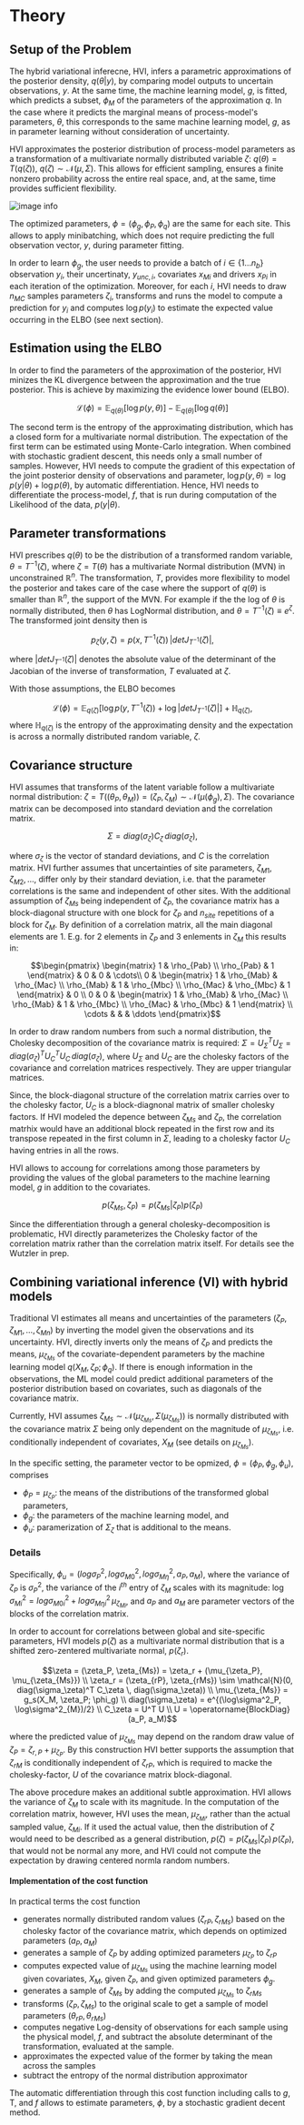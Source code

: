 # Theory

## Setup of the Problem
The hybrid variational inferecne, HVI, infers a parametric approximations of 
the posterior density, $q(\theta|y)$,
by comparing model outputs to uncertain observations, $y$. 
At the same time, the machine learning model, $g$, is fitted, 
which predicts a subset, $\phi_M$ of the parameters of the approximation $q$. 
In the case where it predicts the marginal means of process-model's
parameters, $\theta$, this corresponds to the same machine learning model, $g$,
 as in parameter learning without consideration of uncertainty.

HVI approximates the
posterior distribution of process-model parameters
as a transformation of a multivariate normally distributed variable $\zeta$:
$q(\theta) = T(q(\zeta))$, $q(\zeta) \sim \mathcal{N}(\mu, \Sigma)$.
This allows for efficient sampling, ensures a finite nonzero probability across
the entire real space, and, at the same, time provides sufficient flexibility.

![image info](hybrid_variational_setup.png)

The optimized parameters, $\phi = (\phi_g, \phi_P, \phi_q)$ are the same for each site. 
This allows to apply minibatching, which does not require predicting the 
full observation vector, $y$, during parameter fitting.

In order to learn $\phi_g$, the user needs to provide a batch of $i \in \{1 \ldots n_{b}\}$ observation $y_i$, their uncertinaty, $y_{unc,i}$, covariates $x_{Mi}$ and drivers $x_{Pi}$ in each iteration of the optimization. Moreover, for each $i$, HVI needs to draw $n_{MC}$ samples parameters $\zeta_i$, transforms and runs the model to compute a prediction for $y_i$ and computes $\log p(y_i)$ to estimate the expected value occurring in the ELBO (see next section).

## Estimation using the ELBO

In order to find the parameters of the approximation of the posterior, HVI
minizes the KL divergence between the approximation and the true posterior.
This is achieve by maximizing the evidence lower bound (ELBO).

$$\mathcal{L}(\phi) = \mathbb{E}_{q(\theta)} \left[\log p(y,\theta) \right] - \mathbb{E}_{q(\theta)} \left[\log q(\theta) \right]$$

The second term is the entropy of the approximating distribution, which has a closed form 
for a multivariate normal distribution.
The expectation of the first term can be estimated using Monte-Carlo integration. 
When combined with stochastic gradient descent, this needs only a small number of samples. 
However, HVI needs to compute the gradient of this expectation of the joint posterior 
density of observations and parameter, 
$\log p(y,\theta) = \log p(y|\theta) + \log p(\theta)$, 
by automatic differentiation. Hence, HVI needs to differentiate the process-model, $f$, 
that is run during computation of the Likelihood of the data, $p(y|\theta)$.

## Parameter transformations
HVI prescribes $q(\theta)$ to be the distribution of a transformed random variable, 
$\theta = T^{-1}(\zeta)$, where $\zeta = T(\theta)$ has a multivariate Normal distribution 
(MVN) in unconstrained $\mathbb{R}^n$. The transformation, $T$, provides more flexibility 
to model the posterior and takes care of the case where the support of $q(\theta)$ is 
smaller than $\mathbb{R}^n$, the support of the MVN. For example if the the log of 
$\theta$ is normally distributed, then $\theta$ has LogNormal distribution, and 
$\theta = T^{-1}(\zeta) \equiv e^{\zeta}$. The transformed joint density then is

$$p_\zeta(y,\zeta) = p(x, T^{-1}(\zeta)) \, \left| det J_{T^{-1}}(\zeta)\right|,$$

where $\left| det J_{T^{-1}}(\zeta)\right|$ denotes the absolute value of the determinant of the Jacobian of the inverse of transformation, $T$ evaluated at $\zeta$.

With those assumptions, the ELBO becomes 

$$\mathcal{L}(\phi) = \mathbb{E}_{q(\zeta)} \left[ \log p(y, T^{-1}(\zeta)) + \log \left| det J_{T^{-1}}(\zeta)\right|  \right] + \mathbb{H}_{q(\zeta)},$$
where $\mathbb{H}_{q(\zeta)}$ is the entropy of the approximating density and the expectation is across a normally distributed random variable, $\zeta$. 

## Covariance structure

HVI assumes that transforms of the latent variable follow a multivariate normal distribution: $\zeta = T((\theta_P, \theta_M)) = (\zeta_P, \zeta_M) \sim \mathcal{N}(\mu(\phi_g), \Sigma)$. The covariance matrix can be decomposed into standard deviation and the correlation matrix.

$$\Sigma = diag(\sigma_\zeta) C_\zeta \, diag(\sigma_\zeta),$$

where $\sigma_\zeta$ is the vector of standard deviations, and $C$ is the correlation matrix. HVI further assumes that uncertainties of site parameters, $\zeta_{M1}, \zeta_{M2}, \ldots$, differ only by their standard deviation, i.e. that the parameter correlations is the same and independent of other sites. With the additional assumption of $\zeta_{Ms}$ being independent of $\zeta_P$, the covariance matrix has a block-diagonal structure with one block for $\zeta_P$ and $n_{site}$ repetitions of a block for $\zeta_{M}$. By definition of a correlation matrix, all the main diagonal elements are 1. E.g. for 2 elements in $\zeta_{P}$ and 3 enlements in $\zeta_{M}$ this results in: 

$$\begin{pmatrix}
\begin{matrix} 1 & \rho_{Pab} \\ \rho_{Pab} & 1 \end{matrix} 
& 0 & 0 & \cdots\\ 
0 & 
\begin{matrix} 1 & \rho_{Mab} & \rho_{Mac} \\ \rho_{Mab} & 1 & \rho_{Mbc} \\ \rho_{Mac} & \rho_{Mbc} & 1 \end{matrix} 
& 0
\\
0 & 0 &
\begin{matrix} 1 & \rho_{Mab} & \rho_{Mac} \\ \rho_{Mab} & 1 & \rho_{Mbc} \\ \rho_{Mac} & \rho_{Mbc} & 1 \end{matrix}
\\
\cdots &  & & \ddots
\end{pmatrix}$$

In order to draw random numbers from such a normal distribution, the Cholesky 
decomposition of the covariance matrix is required: $\Sigma = U_{\Sigma}^T U_{\Sigma} = 
diag(\sigma_\zeta)^T U_C^T U_C \, diag(\sigma_\zeta)$, where $U_{\Sigma}$ and $U_C$ are 
the cholesky factors of the covariance and correlation matrices respectively. They are 
upper triangular matrices. 

Since, the block-diagonal structure of the correlation matrix carries over to the cholesky 
factor, $U_C$ is a block-diagnonal matrix of smaller cholesky factors. If HVI modeled the 
depence between $\zeta_{Ms}$ and $\zeta_P$, the correlation matrhix would have an 
additional block repeated in the first row and its transpose repeated in the first column 
in $\Sigma$, leading to a cholesky factor $U_C$ having entries in all the rows. 

HVI allows 
to accoung for correlations among those
parameters by providing the values of the global parameters to the machine learning
model, $g$ in addition to the covariates.

$$
p(\zeta_{Ms}, \zeta_P) = p(\zeta_{Ms} | \zeta_P) p(\zeta_P)$$

Since the differentiation through a general cholesky-decomposition is problematic, 
HVI directly parameterizes the Cholesky factor of the correlation matrix rather than the 
correlation matrix itself. For details see the Wutzler in prep.

## Combining variational inference (VI) with hybrid models

Traditional VI estimates all means and uncertainties of the parameters 
$(\zeta_P, \zeta_{M1}, \ldots, \zeta_{Mn} )$ by inverting the model given the observations 
and its uncertainty. HVI, directly inverts only the means of $\zeta_P$ 
and predicts the means, $\mu_{\zeta_{Ms}}$ of the covariate-dependent parameters 
by the machine learning model  $q(X_M, \zeta_P; \phi_q)$. 
If there is enough information in the observations, the ML model could predict additional 
parameters of the posterior distribution based on covariates, such as diagonals of the 
covariance matrix. 

Currently, HVI assumes 
$\zeta_{Ms} \sim \mathcal{N}(\mu_{\zeta_{Ms}}, \Sigma(\mu_{\zeta_{Ms}}))$ 
is normally distributed with the covariance matrix $\Sigma$ being only dependent on the 
magnitude of $\mu_{\zeta_{Ms}}$, i.e. conditionally independent of covariates, $X_M$
(see details on $\mu_{\zeta_{Ms}}$).

In the specific setting, the parameter vector to be opmized, 
$\phi = (\phi_P, \phi_g, \phi_u)$, comprises 
-  $\phi_P = \mu_{\zeta_P}$: the  means of the distributions of the transformed global   
  parameters, 
-  $\phi_g$: the parameters of the machine learning model, and 
-  $\phi_u$: paramerization of $\Sigma_\zeta$ that is additional to the means. 

### Details
Specifically, $\phi_u= (log\sigma^2_P, log\sigma^2_{M0}, log\sigma^2_{M\eta}, a_P, a_M)$, 
where the variance of $\zeta_P$ is $\sigma^2_P$, the variance of the $i^{th}$ entry of 
$\zeta_{M}$ scales with its magnitude: 
$\log \sigma^2_{Mi} = log\sigma^2_{M0i} + log\sigma^2_{M\eta i} \, \mu_{\zeta_{Mi}}$, 
and $a_P$ and $a_M$ are parameter vectors of the blocks of the correlation matrix.

In order to account for correlations between global and site-specific parameters,
HVI models $p(\zeta)$ as a multivariate normal distribution that is a shifted 
zero-zentered multivariate normal, $p(\zeta_r)$. 

$$\zeta = (\zeta_P, \zeta_{Ms}) = \zeta_r + (\mu_{\zeta_P}, \mu_{\zeta_{Ms}})  
\\
\zeta_r = (\zeta_{rP}, \zeta_{rMs})  \sim \mathcal{N}(0, diag(\sigma_\zeta)^T C_\zeta \, diag(\sigma_\zeta))
\\ 
\mu_{\zeta_{Ms}} = g_s(X_M, \zeta_P; \phi_g)
\\
diag(\sigma_\zeta) = e^{(\log\sigma^2_P, \log\sigma^2_{M})/2}
\\
C_\zeta = U^T U
\\
U = \operatorname{BlockDiag}(a_P, a_M)$$

where the predicted value of $\mu_{\zeta_{Ms}}$ may depend on the random draw value of $\zeta_P = \zeta_{r,P} + \mu_{\zeta_P}$. By this construction HVI better supports the assumption that $\zeta_{rM}$ is conditionally independent of $\zeta_{rP}$, which is required to macke the cholesky-factor, $U$ of the covariance matrix block-diagonal.

The above procedure makes an additional subtle approximation. HVI allows the variance of $\zeta_{M}$ to scale with its magnitude. In the computation of the correlation matrix, however, HVI uses the mean, $\mu_{\zeta_{Mi}}$, rather than the actual sampled value, $\zeta_{Mi}$. If it used the actual value, then the distribution of $\zeta$ would need to be described as a general distribution, $p(\zeta) = p(\zeta_{Ms}|\zeta_P) \, p(\zeta_P)$, that would not  be normal any more, and HVI could not compute the expectation by drawing centered normla random numbers.

#### Implementation of the cost function
In practical terms the cost function 
- generates normally distributed random values $(\zeta_{rP}, \zeta_{rMs})$ based on the cholesky factor of the covariance matrix, which depends on optimized parameters $(a_P, a_M)$
- generates a sample of $\zeta_P$ by adding optimized parameters $\mu_{\zeta_P}$ to $\zeta_{rP}$
- computes expected value of $\mu_{\zeta_{Ms}}$ using the machine learning model given covariates, $X_M$, given $\zeta_P$, and given optimized parameters $\phi_g$.
- generates a sample of $\zeta_{Ms}$ by adding the computed $\mu_{\zeta_{Ms}}$ to $\zeta_{rMs}$
- transforms $(\zeta_{P}, \zeta_{Ms})$ to the original scale to get a sample of model parameters $(\theta_{rP}, \theta_{rMs})$
- computes negative Log-density of observations for each sample using the physical model, $f$, and subtract the absolute determinant of the transformation, evaluated at the sample.
- approximates the expected value of the former by taking the mean across the samples
- subtract the entropy of the normal distribution approximator 

The automatic differentiation through this cost function including calls to $g$, T, and $f$ allows to estimate parameters, $\phi$, by a stochastic gradient decent method.

